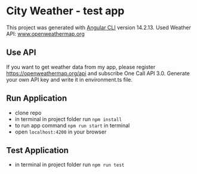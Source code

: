 # City Weather - test app

This project was generated with [Angular CLI](https://github.com/angular/angular-cli) version 14.2.13.
Used Weather API: www.openweathermap.org

## Use API

If you want to get weather data from my app, please register https://openweathermap.org/api
and subscribe One Call API 3.0. Generate your own API key and write it in environment.ts file.

## Run Application

- clone repo
- in terminal in project folder run `npm install`
- to run app command `npm run start` in terminal
- open `localhost:4200` in your browser

## Test Application

- in terminal in project folder run `npm run test`
